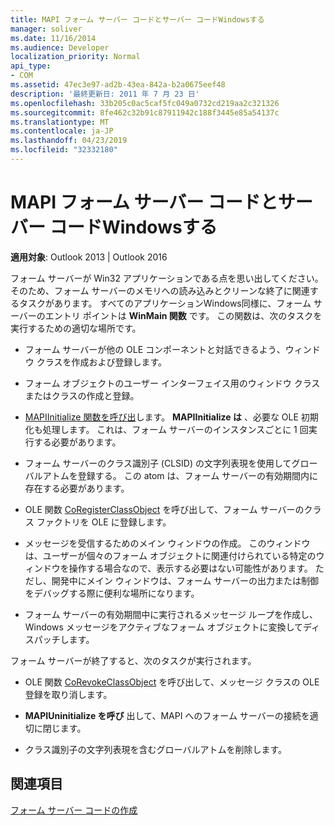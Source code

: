 ```yaml
---
title: MAPI フォーム サーバー コードとサーバー コードWindowsする
manager: soliver
ms.date: 11/16/2014
ms.audience: Developer
localization_priority: Normal
api_type:
- COM
ms.assetid: 47ec3e97-ad2b-43ea-842a-b2a0675eef48
description: '最終更新日: 2011 年 7 月 23 日'
ms.openlocfilehash: 33b205c0ac5caf5fc049a0732cd219aa2c321326
ms.sourcegitcommit: 8fe462c32b91c87911942c188f3445e85a54137c
ms.translationtype: MT
ms.contentlocale: ja-JP
ms.lasthandoff: 04/23/2019
ms.locfileid: "32332180"
---
```

# <a name="integrating-mapi-form-server-code-with-windows-code"></a>MAPI フォーム サーバー コードとサーバー コードWindowsする

  
  
**適用対象**: Outlook 2013 | Outlook 2016 
  
フォーム サーバーが Win32 アプリケーションである点を思い出してください。 そのため、フォーム サーバーのメモリへの読み込みとクリーンな終了に関連するタスクがあります。 すべてのアプリケーションWindows同様に、フォーム サーバーのエントリ ポイントは **WinMain 関数** です。 この関数は、次のタスクを実行するための適切な場所です。 
  
- フォーム サーバーが他の OLE コンポーネントと対話できるよう、ウィンドウ クラスを作成および登録します。
    
- フォーム オブジェクトのユーザー インターフェイス用のウィンドウ クラスまたはクラスの作成と登録。
    
- [MAPIInitialize 関数を呼び出](mapiinitialize.md)します。 **MAPIInitialize は** 、必要な OLE 初期化も処理します。 これは、フォーム サーバーのインスタンスごとに 1 回実行する必要があります。 
    
- フォーム サーバーのクラス識別子 (CLSID) の文字列表現を使用してグローバルアトムを登録する。 この atom は、フォーム サーバーの有効期間内に存在する必要があります。
    
- OLE 関数 [CoRegisterClassObject](https://msdn.microsoft.com/library/ms693407.aspx) を呼び出して、フォーム サーバーのクラス ファクトリを OLE に登録します。 
    
- メッセージを受信するためのメイン ウィンドウの作成。 このウィンドウは、ユーザーが個々のフォーム オブジェクトに関連付けられている特定のウィンドウを操作する場合なので、表示する必要はない可能性があります。 ただし、開発中にメイン ウィンドウは、フォーム サーバーの出力または制御をデバッグする際に便利な場所になります。
    
- フォーム サーバーの有効期間中に実行されるメッセージ ループを作成し、Windows メッセージをアクティブなフォーム オブジェクトに変換してディスパッチします。
    
フォーム サーバーが終了すると、次のタスクが実行されます。
  
- OLE 関数 [CoRevokeClassObject](https://msdn.microsoft.com/library/ms688650%28VS.85%29.aspx) を呼び出して、メッセージ クラスの OLE 登録を取り消します。 
    
- **MAPIUninitialize を呼び** 出して、MAPI へのフォーム サーバーの接続を適切に閉じます。 
    
- クラス識別子の文字列表現を含むグローバルアトムを削除します。
    
## <a name="see-also"></a>関連項目



[フォーム サーバー コードの作成](writing-form-server-code.md)

